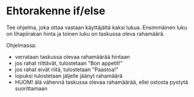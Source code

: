 # Ehtorakenne if/else
Tee ohjelma, joka ottaa vastaan käyttäjältä kaksi lukua.
Ensimmäinen luku on lihapiirakan hinta ja toinen luku on taskussa oleva rahamäärä.
    
Ohjelmassa:
- verrataan taskussa olevaa rahamäärää hintaan
- jos rahat riittävät, tulostetaan "Bon appetit!"
- jos rahat eivät riitä, tulostetaan "Paastoa!"
- lopuksi tulostetaan jäljelle jäänyt rahamäärä
- HUOM! älä vähennä taskussa olevaa rahamäärää, ellei ostosta pystytä suorittamaan